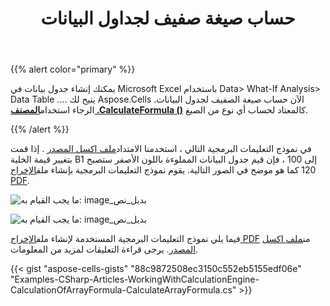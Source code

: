 ﻿---
title: حساب صيغة صفيف لجداول البيانات
type: docs
weight: 70
url: /ar/net/calculation-of-array-formula-of-data-tables/
---
{{% alert color="primary" %}}

 يمكنك إنشاء جدول بيانات في Microsoft Excel باستخدام Data> What-If Analysis> Data Table .... يتيح لك Aspose.Cells الآن حساب صيغة الصفيف لجدول البيانات. الرجاء استخدام[**المصنف .CalculateFormula ()**](https://reference.aspose.com/cells/net/aspose.cells/workbook/methods/calculateformula) كالمعتاد لحساب أي نوع من الصيغ.

{{% /alert %}}

في نموذج التعليمات البرمجية التالي ، استخدمنا الامتداد[ملف اكسل المصدر](5115535.xlsx) . إذا قمت بتغيير قيمة الخلية B1 إلى 100 ، فإن قيم جدول البيانات المملوءة باللون الأصفر ستصبح 120 كما هو موضح في الصور التالية. يقوم نموذج التعليمات البرمجية بإنشاء ملف[الإخراج PDF](5115538.pdf).

![ما يجب القيام به: image_بديل_نص](calculation-of-array-formula-of-data-tables_1.png)

![ما يجب القيام به: image_بديل_نص](calculation-of-array-formula-of-data-tables_2.png)

 فيما يلي نموذج التعليمات البرمجية المستخدمة لإنشاء ملف[الإخراج PDF](5115538.pdf) من[ملف اكسل المصدر](5115535.xlsx). يرجى قراءة التعليقات لمزيد من المعلومات.

{{< gist "aspose-cells-gists" "88c9872508ec3150c552eb5155edf06e" "Examples-CSharp-Articles-WorkingWithCalculationEngine-CalculationOfArrayFormula-CalculateArrayFormula.cs" >}}
